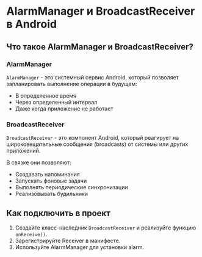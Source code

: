 # AlarmManager и BroadcastReceiver в Android

## Что такое AlarmManager и BroadcastReceiver?

### AlarmManager
`AlarmManager` - это системный сервис Android, который позволяет запланировать выполнение операции в будущем:
- В определенное время
- Через определенный интервал
- Даже когда приложение не работает

### BroadcastReceiver
`BroadcastReceiver` - это компонент Android, который реагирует на широковещательные сообщения (broadcasts) от системы или других приложений.

В связке они позволяют:
- Создавать напоминания
- Запускать фоновые задачи
- Выполнять периодические синхронизации
- Реализовывать будильники

## Как подключить в проект

1. Создайте класс-наследник `BroadcastReceiver` и реализуйте функцию `onReceive()`.
2. Зарегистрируйте Receiver в манифесте.
3. Используйте AlarmManager для установки alarm. 

